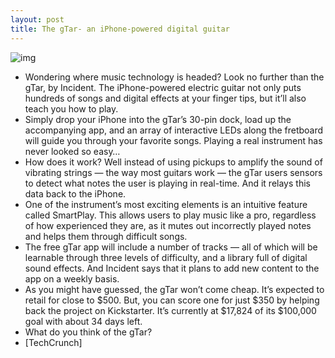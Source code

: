 ```yaml
---
layout: post
title: The gTar- an iPhone-powered digital guitar
---
```

![img](http://media.idownloadblog.com/wp-content/uploads/2012/05/gtar-e1337630572253.jpg)
* Wondering where music technology is headed? Look no further than the gTar, by Incident. The iPhone-powered electric guitar not only puts hundreds of songs and digital effects at your finger tips, but it’ll also teach you how to play.
* Simply drop your iPhone into the gTar’s 30-pin dock, load up the accompanying app, and an array of interactive LEDs along the fretboard will guide you through your favorite songs. Playing a real instrument has never looked so easy…
* How does it work? Well instead of using pickups to amplify the sound of vibrating strings — the way most guitars work — the gTar users sensors to detect what notes the user is playing in real-time. And it relays this data back to the iPhone.
* One of the instrument’s most exciting elements is an intuitive feature called SmartPlay. This allows users to play music like a pro, regardless of how experienced they are, as it mutes out incorrectly played notes and helps them through difficult songs.
* The free gTar app will include a number of tracks — all of which will be learnable through three levels of difficulty, and a library full of digital sound effects. And Incident says that it plans to add new content to the app on a weekly basis.
* As you might have guessed, the gTar won’t come cheap. It’s expected to retail for close to $500. But, you can score one for just $350 by helping back the project on Kickstarter. It’s currently at $17,824 of its $100,000 goal with about 34 days left.
* What do you think of the gTar?
* [TechCrunch]

